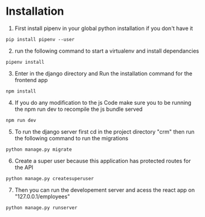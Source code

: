 # Installation

1. First install pipenv in your global python installation if you don't have it

```
pip install pipenv --user

```

2. run the following command to start a virtualenv and install dependancies

```
pipenv install

```

3. Enter in the django directory and Run the installation command for the frontend app

```
npm install

```

4. If you do any modification to the js Code make sure you to be running the npm run dev to recompile the js bundle served

```
npm run dev

```

5. To run the django server first cd in the project directory "crm" then run the following command to run the migrations

```
python manage.py migrate

```

6. Create a super user because this application has protected routes for the API

```
python manage.py createsuperuser

```

7. Then you can run the developement server and acess the react app on "127.0.0.1/employees"

```
python manage.py runserver

```
